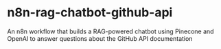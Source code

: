 # n8n-rag-chatbot-github-api
An n8n workflow that builds a RAG-powered chatbot using Pinecone and OpenAI to answer questions about the GitHub API documentation
